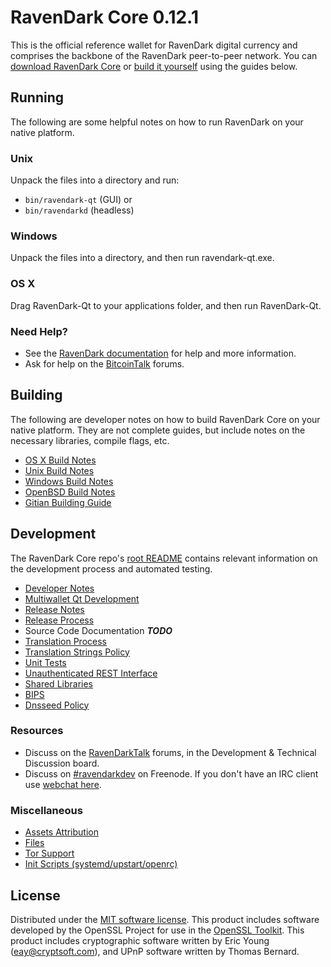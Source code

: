 RavenDark Core 0.12.1
=====================

This is the official reference wallet for RavenDark digital currency and comprises the backbone of the RavenDark peer-to-peer network. You can [download RavenDark Core](https://www.raven-dark.com/downloads/) or [build it yourself](#building) using the guides below.

Running
---------------------
The following are some helpful notes on how to run RavenDark on your native platform.

### Unix

Unpack the files into a directory and run:

- `bin/ravendark-qt` (GUI) or
- `bin/ravendarkd` (headless)

### Windows

Unpack the files into a directory, and then run ravendark-qt.exe.

### OS X

Drag RavenDark-Qt to your applications folder, and then run RavenDark-Qt.

### Need Help?

* See the [RavenDark documentation](https://dashpay.atlassian.net/wiki/display/DOC)
for help and more information.
* Ask for help on the [BitcoinTalk](https://bitcointalk.org/) forums.

Building
---------------------
The following are developer notes on how to build RavenDark Core on your native platform. They are not complete guides, but include notes on the necessary libraries, compile flags, etc.

- [OS X Build Notes](build-osx.md)
- [Unix Build Notes](build-unix.md)
- [Windows Build Notes](build-windows.md)
- [OpenBSD Build Notes](build-openbsd.md)
- [Gitian Building Guide](gitian-building.md)

Development
---------------------
The RavenDark Core repo's [root README](/README.md) contains relevant information on the development process and automated testing.

- [Developer Notes](developer-notes.md)
- [Multiwallet Qt Development](multiwallet-qt.md)
- [Release Notes](release-notes.md)
- [Release Process](release-process.md)
- Source Code Documentation ***TODO***
- [Translation Process](translation_process.md)
- [Translation Strings Policy](translation_strings_policy.md)
- [Unit Tests](unit-tests.md)
- [Unauthenticated REST Interface](REST-interface.md)
- [Shared Libraries](shared-libraries.md)
- [BIPS](bips.md)
- [Dnsseed Policy](dnsseed-policy.md)

### Resources
* Discuss on the [RavenDarkTalk](https://ravendarktalk.org/) forums, in the Development & Technical Discussion board.
* Discuss on [#ravendarkdev](http://webchat.freenode.net/?channels=ravendarkdev) on Freenode. If you don't have an IRC client use [webchat here](http://webchat.freenode.net/?channels=ravendarkdev).

### Miscellaneous
- [Assets Attribution](assets-attribution.md)
- [Files](files.md)
- [Tor Support](tor.md)
- [Init Scripts (systemd/upstart/openrc)](init.md)

License
---------------------
Distributed under the [MIT software license](http://www.opensource.org/licenses/mit-license.php).
This product includes software developed by the OpenSSL Project for use in the [OpenSSL Toolkit](https://www.openssl.org/). This product includes
cryptographic software written by Eric Young ([eay@cryptsoft.com](mailto:eay@cryptsoft.com)), and UPnP software written by Thomas Bernard.
